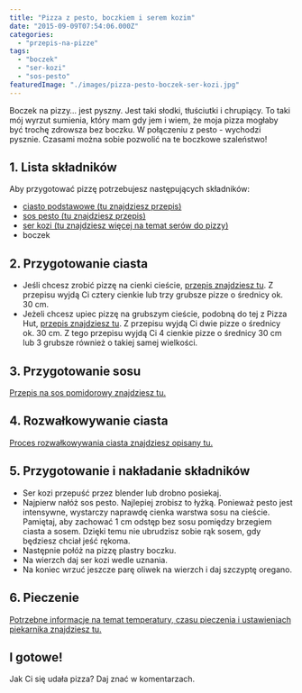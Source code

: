 ```yaml
---
title: "Pizza z pesto, boczkiem i serem kozim"
date: "2015-09-09T07:54:06.000Z"
categories: 
  - "przepis-na-pizze"
tags: 
  - "boczek"
  - "ser-kozi"
  - "sos-pesto"
featuredImage: "./images/pizza-pesto-boczek-ser-kozi.jpg"
---
```


Boczek na pizzy… jest pyszny. Jest taki słodki, tłuściutki i chrupiący. To taki mój wyrzut sumienia, który mam gdy jem i wiem, że moja pizza mogłaby być trochę zdrowsza bez boczku. W połączeniu z pesto - wychodzi pysznie. Czasami można sobie pozwolić na te boczkowe szaleństwo!

## 1\. Lista składników

Aby przygotować pizzę potrzebujesz następujących składników:

- <a title="Przepis na ciasto podstawowe" href="/przepis-na-ciasto-na-pizze/">ciasto podstawowe (tu znajdziesz przepis)</a>
- <a title="Przepis na sos pesto" href="/sos-pesto/">sos pesto (tu znajdziesz przepis)</a>
- <a title="Ser do pizzy" href="/jaki-ser-wybrac-do-pizzy/">ser kozi (tu znajdziesz więcej na temat serów do pizzy)</a>
- boczek

## 2\. Przygotowanie ciasta

- Jeśli chcesz zrobić pizzę na cienki cieście, <a title="Przepis na ciasto podstawowe" href="/przepis-na-ciasto-na-pizze/">przepis znajdziesz tu</a>. Z przepisu wyjdą Ci cztery cienkie lub trzy grubsze pizze o średnicy ok. 30 cm.
- Jeżeli chcesz upiec pizzę na grubszym cieście, podobną do tej z Pizza Hut, <a title="Przepis na pizzę na grubym cieście" href="/jak-zrobic-ciasto-na-pizze-jak-w-pizza-hut/">przepis znajdziesz tu</a>. Z przepisu wyjdą Ci dwie pizze o średnicy ok. 30 cm. Z tego przepisu wyjdą Ci 4 cienkie pizze o średnicy 30 cm lub 3 grubsze również o takiej samej wielkości.

## 3\. Przygotowanie sosu

<a title="Przepis na sos pomidorowy" href="/sos-pomidorowy/">Przepis na sos pomidorowy znajdziesz tu.</a>

## 4\. Rozwałkowywanie ciasta

<a title="Rozwałkowywanie ciasta" href="/jak-walkowac-ciasto-pizzy/">Proces rozwałkowywania ciasta znajdziesz opisany tu.</a>

## 5\. Przygotowanie i nakładanie składników

- Ser kozi przepuść przez blender lub drobno posiekaj.
- Najpierw nałóż sos pesto. Najlepiej zrobisz to łyżką. Ponieważ pesto jest intensywne, wystarczy naprawdę cienka warstwa sosu na cieście. Pamiętaj, aby zachować 1 cm odstęp bez sosu pomiędzy brzegiem ciasta a sosem. Dzięki temu nie ubrudzisz sobie rąk sosem, gdy będziesz chciał jeść rękoma.
- Następnie połóż na pizzę plastry boczku.
- Na wierzch daj ser kozi wedle uznania.
- Na koniec wrzuć jeszcze parę oliwek na wierzch i daj szczyptę oregano.

## 6\. Pieczenie

<a title="Jak ustawić piekarnik do pieczenia pizzy" href="/jak-ustawic-piekarnik-pieczenia-pizzy/">Potrzebne informacje na temat temperatury, czasu pieczenia i ustawieniach piekarnika znajdziesz tu.</a>

## I gotowe!

Jak Ci się udała pizza? Daj znać w komentarzach.
